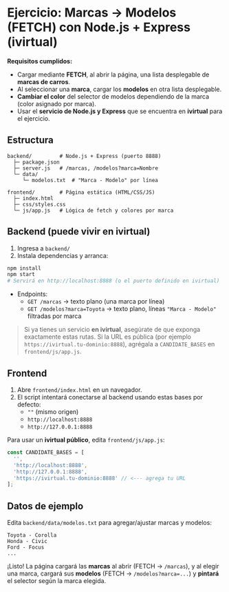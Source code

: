# Ejercicio: Marcas → Modelos (FETCH) con Node.js + Express (ivirtual)

**Requisitos cumplidos:**
- Cargar mediante **FETCH**, al abrir la página, una lista desplegable de **marcas de carros**.
- Al seleccionar una **marca**, cargar los **modelos** en otra lista desplegable.
- **Cambiar el color** del selector de modelos dependiendo de la marca (color asignado por marca).
- Usar el **servicio de Node.js y Express** que se encuentra en **ivirtual** para el ejercicio.

## Estructura
```
backend/         # Node.js + Express (puerto 8888)
  ├─ package.json
  ├─ server.js   # /marcas, /modelos?marca=Nombre
  └─ data/
     └─ modelos.txt  # "Marca - Modelo" por línea

frontend/        # Página estática (HTML/CSS/JS)
  ├─ index.html
  ├─ css/styles.css
  └─ js/app.js   # Lógica de fetch y colores por marca
```

## Backend (puede vivir en ivirtual)
1. Ingresa a `backend/`
2. Instala dependencias y arranca:
```bash
npm install
npm start
# Servirá en http://localhost:8888 (o el puerto definido en ivirtual)
```
- Endpoints:
  - `GET /marcas` → texto plano (una marca por línea)
  - `GET /modelos?marca=Toyota` → texto plano, líneas `"Marca - Modelo"` filtradas por marca

> Si ya tienes un servicio **en ivirtual**, asegúrate de que exponga exactamente estas rutas. Si la URL es pública (por ejemplo `https://ivirtual.tu-dominio:8888`), agrégala a `CANDIDATE_BASES` en `frontend/js/app.js`.

## Frontend
1. Abre `frontend/index.html` en un navegador.
2. El script intentará conectarse al backend usando estas bases por defecto:
   - `""` (mismo origen)
   - `http://localhost:8888`
   - `http://127.0.0.1:8888`

Para usar un **ivirtual público**, edita `frontend/js/app.js`:
```js
const CANDIDATE_BASES = [
  '',
  'http://localhost:8888',
  'http://127.0.0.1:8888',
  'https://ivirtual.tu-dominio:8888' // <--- agrega tu URL
];
```

## Datos de ejemplo
Edita `backend/data/modelos.txt` para agregar/ajustar marcas y modelos:
```
Toyota - Corolla
Honda - Civic
Ford - Focus
...
```

¡Listo! La página cargará las **marcas** al abrir (FETCH → `/marcas`), y al elegir una marca, cargará sus **modelos** (FETCH → `/modelos?marca=...`) y **pintará** el selector según la marca elegida.
